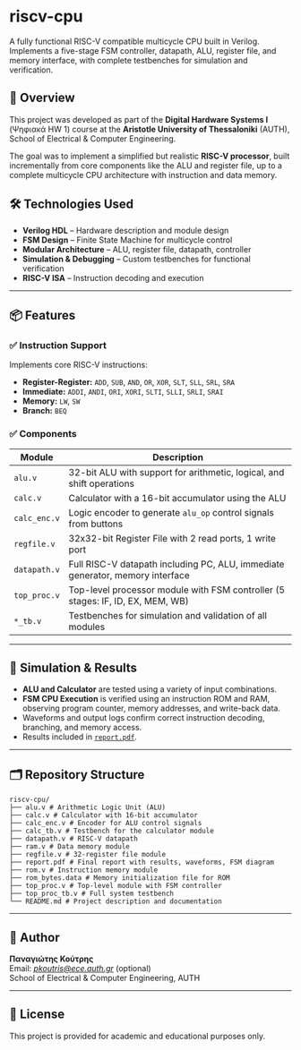 # riscv-cpu

A fully functional RISC-V compatible multicycle CPU built in Verilog.  
Implements a five-stage FSM controller, datapath, ALU, register file, and memory interface, with complete testbenches for simulation and verification.

## 🚀 Overview

This project was developed as part of the **Digital Hardware Systems I** (Ψηφιακά HW 1) course at the **Aristotle University of Thessaloniki** (AUTH), School of Electrical & Computer Engineering.

The goal was to implement a simplified but realistic **RISC-V processor**, built incrementally from core components like the ALU and register file, up to a complete multicycle CPU architecture with instruction and data memory.

## 🛠️ Technologies Used

- **Verilog HDL** – Hardware description and module design
- **FSM Design** – Finite State Machine for multicycle control
- **Modular Architecture** – ALU, register file, datapath, controller
- **Simulation & Debugging** – Custom testbenches for functional verification
- **RISC-V ISA** – Instruction decoding and execution

---

## 📦 Features

### ✅ Instruction Support
Implements core RISC-V instructions:
- **Register-Register:** `ADD`, `SUB`, `AND`, `OR`, `XOR`, `SLT`, `SLL`, `SRL`, `SRA`
- **Immediate:** `ADDI`, `ANDI`, `ORI`, `XORI`, `SLTI`, `SLLI`, `SRLI`, `SRAI`
- **Memory:** `LW`, `SW`
- **Branch:** `BEQ`

### ✅ Components

| Module         | Description |
|----------------|-------------|
| `alu.v`        | 32-bit ALU with support for arithmetic, logical, and shift operations |
| `calc.v`       | Calculator with a 16-bit accumulator using the ALU |
| `calc_enc.v`   | Logic encoder to generate `alu_op` control signals from buttons |
| `regfile.v`    | 32x32-bit Register File with 2 read ports, 1 write port |
| `datapath.v`   | Full RISC-V datapath including PC, ALU, immediate generator, memory interface |
| `top_proc.v`   | Top-level processor module with FSM controller (5 stages: IF, ID, EX, MEM, WB) |
| `*_tb.v`       | Testbenches for simulation and validation of all modules |

---

## 🧪 Simulation & Results

- **ALU and Calculator** are tested using a variety of input combinations.
- **FSM CPU Execution** is verified using an instruction ROM and RAM, observing program counter, memory addresses, and write-back data.
- Waveforms and output logs confirm correct instruction decoding, branching, and memory access.
- Results included in [`report.pdf`](./report.pdf).

---

## 🗂️ Repository Structure

```
riscv-cpu/
├── alu.v # Arithmetic Logic Unit (ALU)
├── calc.v # Calculator with 16-bit accumulator
├── calc_enc.v # Encoder for ALU control signals
├── calc_tb.v # Testbench for the calculator module
├── datapath.v # RISC-V datapath
├── ram.v # Data memory module
├── regfile.v # 32-register file module
├── report.pdf # Final report with results, waveforms, FSM diagram
├── rom.v # Instruction memory module
├── rom_bytes.data # Memory initialization file for ROM
├── top_proc.v # Top-level module with FSM controller
├── top_proc_tb.v # Full system testbench
└── README.md # Project description and documentation

```
---

## 👤 Author

**Παναγιώτης Κούτρης**   
Email: *pkoutris@ece.auth.gr* (optional)  
School of Electrical & Computer Engineering, AUTH

---

## 📝 License
This project is provided for academic and educational purposes only.


